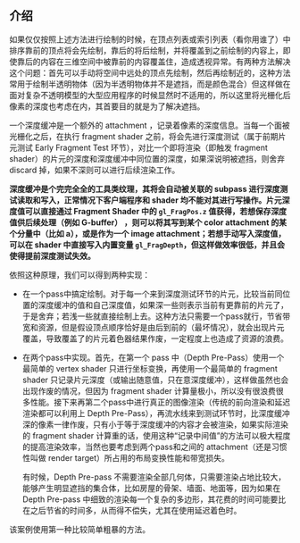 ## 介绍

如果仅仅按照上述方法进行绘制的时候，在顶点列表或索引列表（看你用谁了）中排序靠前的顶点将会先绘制，靠后的将后绘制，并将覆盖到之前绘制的内容上，即使靠后的内容在三维空间中被靠前的内容覆盖住，造成透视异常。有两种方法解决这个问题：首先可以手动将空间中远处的顶点先绘制，然后再绘制近的，这种方法常用于绘制半透明物体（因为半透明物体并不是遮挡，而是颜色混合）但这样做在面对复杂不透明模型的大型应用程序的时候显然时不适用的，所以这里将光栅化后像素的深度也考虑在内，其首要目的就是为了解决遮挡。

一个深度缓冲是一个额外的 attachment ，记录着像素的深度信息。当每一个面被光栅化之后，在执行 fragment shader 之前，将会先进行深度测试（属于前期片元测试  Early Fragment Test 环节），对比一个即将渲染（即触发 fragment shader）的片元的深度和深度缓冲中同位置的深度，如果深说明被遮挡，则舍弃 discard 掉，如果不深则可以进行后续渲染工作。

**深度缓冲是个完完全全的工具类纹理，其将会自动被关联的 subpass 进行深度测试读取和写入，正常情况下客户端程序和 shader 均不能对其进行写操作。片元深度值可以直接通过 Fragment Shader 中的 `gl_FragPos.z` 值获得，若想保存深度值供后续处理（例如 G-buffer） ，则可以将其写到某个 color attachment 的某个分量中（比如 a），或是作为一个 image attachment；若想手动写入深度值，可以在 shader 中直接写入内置变量 `gl_FragDepth`，但这样做效率很低，并且会使得提前深度测试失效。**

依照这种原理，我们可以得到两种实现：

* 在一个pass中搞定绘制。对于每一个来到深度测试环节的片元，比较当前同位置的深度缓冲的值和自己深度值，如果深一些则表示当前有更靠前的片元了，于是舍弃；若浅一些就直接绘制上去。这种方法只需要一个pass就行，节省带宽和资源，但是假设顶点顺序恰好是由后到前的（最坏情况），就会出现片元覆盖，导致覆盖了的片元着色器结果作废，一定程度上也造成了资源的浪费。

* 在两个pass中实现。首先，在第一个 pass 中（Depth Pre-Pass）使用一个最简单的 vertex shader 只进行坐标变换，再使用一个最简单的 fragment shader 只记录片元深度（或输出随意值，只在意深度缓冲），这样做虽然也会出现作废的情况，但因为 fragment shader 计算量极小，所以没有很浪费很多性能。接下来再第二个pass中进行真正的图像渲染（传统的前向渲染和延迟渲染都可以利用上 Depth Pre-Pass），再流水线来到测试环节时，比深度缓冲深的像素一律作废，只有小于等于深度缓冲的内容才会被渲染，如果实际渲染的 fragment shader 计算重的话，使用这种“记录中间值”的方法可以极大程度的提高渲染效率，当然也要考虑到两个pass和之间的 attachment（还是习惯性叫做 render target）所占用的布局变换性能和带宽损失。

  有时候，Depth Pre-pass 不需要渲染全部几何体，只需要渲染占地比较大，能够产生明显遮挡的集合体，比如房屋的骨架、墙面、地面等，因为如果在 Depth Pre-pass 中细致的渲染每一个复杂的多边形，其花费的时间可能要比在之后节省的时间多，从而得不偿失，尤其在使用延迟着色时。

该案例使用第一种比较简单粗暴的方法。


